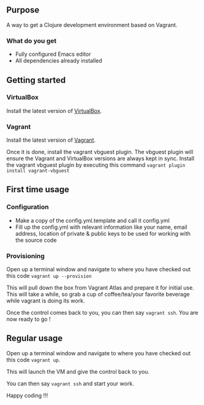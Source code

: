 ## Purpose

A way to get a Clojure development environment based on Vagrant.

### What do you get ###
* Fully configured Emacs editor
* All dependencies already installed

## Getting started

### VirtualBox ###
Install the latest version of [VirtualBox](https://www.virtualbox.org/wiki/Downloads).

### Vagrant ###
Install the latest version of [Vagrant](https://www.vagrantup.com/downloads.html).

Once it is done, install the vagrant vbguest plugin. The vbguest plugin will ensure the Vagrant and VirtualBox versions are always kept in sync. Install the vagrant vbguest plugin by executing this command ```vagrant plugin install vagrant-vbguest```

## First time usage

### Configuration ###
* Make a copy of the config.yml.template and call it config.yml
* Fill up the config.yml with relevant information like your name, email address, location of private & public keys to be used for working with the source code

### Provisioning ###
Open up a terminal window and navigate to where you have checked out this code ```vagrant up --provision```

This will pull down the box from Vagrant Atlas and prepare it for initial use. This will take a while, so grab a cup of coffee/tea/your favorite beverage while vagrant is doing its work.

Once the control comes back to you, you can then say ```vagrant ssh```. You are now ready to go !

## Regular usage
Open up a terminal window and navigate to where you have checked out this code ```vagrant up```.

This will launch the VM and give the control back to you.

You can then say ```vagrant ssh``` and start your work.

Happy coding !!!
